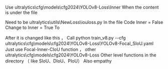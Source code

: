  Use  ultralytics\cfg\models\cfg2024\YOLOv8-Loss\Inner  When the content is under the file 

 Need to be ultralytics\utils\NewLoss\iouloss.py In the file 
 Code 
Inner = False
 Change to 
Inner = True
 To 


 After it is changed like this ， Call  python train_v8.py --cfg ultralytics\cfg\models\cfg2024\YOLOv8-Loss\YOLOv8-Focal_SIoU.yaml
 Just use Focal-Inner-CIoU function ， other ultralytics\cfg\models\cfg2024\YOLOv8-Loss Other level functions in the directory （ like SIoU、DIoU、PIoU） Also empathy 